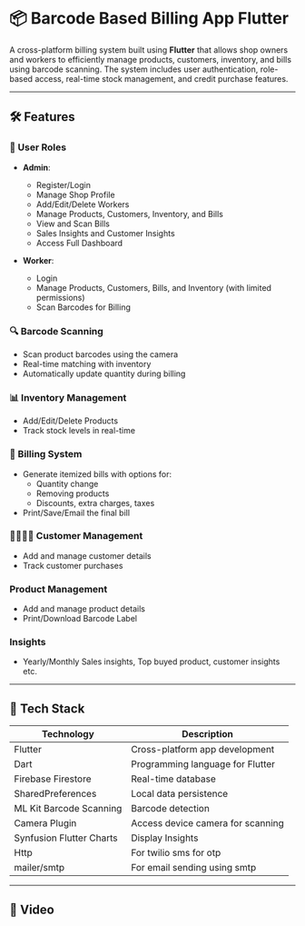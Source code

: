 # 📦 Barcode Based Billing App Flutter

A cross-platform billing system built using **Flutter** that allows shop owners and workers to efficiently manage products, customers, inventory, and bills using barcode scanning. The system includes user authentication, role-based access, real-time stock management, and credit purchase features.

---

## 🛠️ Features

### 👥 User Roles
- **Admin**:
  - Register/Login
  - Manage Shop Profile
  - Add/Edit/Delete Workers
  - Manage Products, Customers, Inventory, and Bills
  - View and Scan Bills
  - Sales Insights and Customer Insights
  - Access Full Dashboard

- **Worker**:
  - Login
  - Manage Products, Customers, Bills, and Inventory (with limited permissions)
  - Scan Barcodes for Billing

### 🔍 Barcode Scanning
- Scan product barcodes using the camera
- Real-time matching with inventory
- Automatically update quantity during billing

### 📊 Inventory Management
- Add/Edit/Delete Products
- Track stock levels in real-time

### 🧾 Billing System
- Generate itemized bills with options for:
  - Quantity change
  - Removing products
  - Discounts, extra charges, taxes
- Print/Save/Email the final bill

### 👨‍👩‍👧‍👦 Customer Management
- Add and manage customer details
- Track customer purchases

### Product Management
- Add and manage product details
- Print/Download Barcode Label

### Insights
- Yearly/Monthly Sales insights, Top buyed product, customer insights etc.

---

## 🚀 Tech Stack

| Technology       | Description                         |
|------------------|-------------------------------------|
| Flutter          | Cross-platform app development      |
| Dart             | Programming language for Flutter    |
| Firebase Firestore | Real-time database                 |
| SharedPreferences | Local data persistence             |
| ML Kit Barcode Scanning | Barcode detection             |
| Camera Plugin    | Access device camera for scanning   |
| Synfusion Flutter Charts | Display Insights           |
| Http             | For twilio sms for otp              |
| mailer/smtp      | For email sending using smtp       |

---

## 📱 Video



